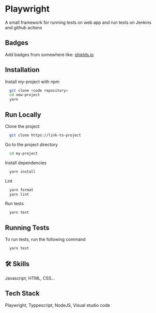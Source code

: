 
# Playwright

A small framework for running tests on web app and run tests on Jenkins and github acitons




## Badges

Add badges from somewhere like: [shields.io](https://shields.io/)

## Installation

Install my-project with npm

```bash
  git clone <code repository>
  cd new-project
  yarn

```
    
## Run Locally

Clone the project

```bash
  git clone https://link-to-project
```

Go to the project directory

```bash
  cd my-project
```

Install dependencies

```bash
  yarn install
```

Lint

```bash
  yarn format
  yarn lint
```

Run tests

```bash
  yarn test
```

## Running Tests

To run tests, run the following command

```bash
  yarn test
```


## 🛠 Skills
Javascript, HTML, CSS...


## Tech Stack

Playwright, Typpescript, NodeJS, Visual studio code
